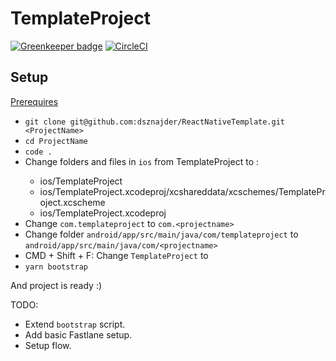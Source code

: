# TemplateProject

[![Greenkeeper badge](https://badges.greenkeeper.io/dsznajder/ReactNativeTemplate.svg)](https://greenkeeper.io/)
[![CircleCI](https://circleci.com/gh/dsznajder/ReactNativeTemplate/tree/master.svg?style=svg)](https://circleci.com/gh/dsznajder/ReactNativeTemplate/tree/master)

## Setup

[Prerequires](https://gist.github.com/dsznajder/6cc186491f53ca9b1be7eebdf68ab5c5)

- `git clone git@github.com:dsznajder/ReactNativeTemplate.git <ProjectName>`
- `cd ProjectName`
- `code .`
- Change folders and files in `ios` from TemplateProject to <ProjectName>:
  - ios/TemplateProject
  - ios/TemplateProject.xcodeproj/xcshareddata/xcschemes/TemplateProject.xcscheme
  - ios/TemplateProject.xcodeproj
- Change `com.templateproject` to `com.<projectname>`
- Change folder `android/app/src/main/java/com/templateproject` to `android/app/src/main/java/com/<projectname>`
- CMD + Shift + F: Change `TemplateProject` to <ProjectName>
- `yarn bootstrap`

And project is ready :)

TODO:

- Extend `bootstrap` script.
- Add basic Fastlane setup.
- Setup flow.
